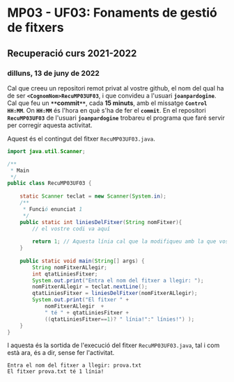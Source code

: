 # MP03 - UF03: Fonaments de gestió de fitxers
## Recuperació curs **2021-2022**
### dilluns, 13 de juny de 2022

Cal que creeu un repositori remot privat al vostre github, el nom del qual ha de ser **```<CognomNom>RecuMP03UF03```**, i que convideu a l'usuari **```joanpardogine```**. Cal que feu un **``**``commit``**``**, cada **15 minuts**, amb el missatge **```Control HH:MM```**. On **```HH:MM```** és l'hora en què s'ha de fer el **``commit``**. En el repositori **```RecuMP03UF03```** de l'usuari **```joanpardogine```** trobareu el programa que faré servir per corregir aquesta activitat.

Aquest és el contingut del fitxer ```RecuMP03UF03.java```.

```java
import java.util.Scanner;

/**
 * Main
 */
public class RecuMP03UF03 {
   
    static Scanner teclat = new Scanner(System.in);
    /** 
     * Funció enunciat 1
     */
    public static int liniesDelFitxer(String nomFitxer){
        // el vostre codi va aquí
        
        return 1; // Aquesta línia cal que la modifiqueu amb la que vosaltres creieu oportú.
    }
    
    public static void main(String[] args) {
        String nomFitxerALlegir;
        int qtatLiniesFitxer;
        System.out.print("Entra el nom del fitxer a llegir: ");
        nomFitxerALlegir = teclat.nextLine();
        qtatLiniesFitxer = liniesDelFitxer(nomFitxerALlegir);
        System.out.print("El fitxer " +
            nomFitxerALlegir  +
            " té " + qtatLiniesFitxer +
            ((qtatLiniesFitxer==1)? " línia!":" línies!") );
    }
}
```

I aquesta és la sortida de l'execució del fitxer ```RecuMP03UF03.java```, tal i com està ara, és a dir, sense fer l'activitat.
```
Entra el nom del fitxer a llegir: prova.txt
El fitxer prova.txt té 1 línia!
```